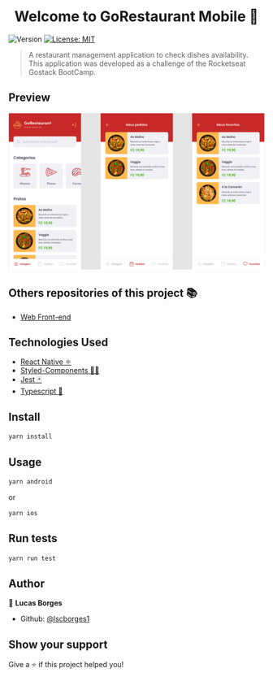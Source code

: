<h1 align="center">Welcome to GoRestaurant Mobile 👋</h1>
<p>
  <img alt="Version" src="https://img.shields.io/badge/version-0.0.1-blue.svg?cacheSeconds=2592000" />
  <a href="#" target="_blank">
    <img alt="License: MIT" src="https://img.shields.io/badge/License-MIT-yellow.svg" />
  </a>
</p>

> A restaurant management application to check dishes availability. This application was developed as a challenge of the Rocketseat Gostack BootCamp.

## Preview

 <img src=".github/gorestaurant_mobile.png" />
 
## Others repositories of this project :books:
* <a href="https://github.com/lscborges1/GoRestaurant-Web">Web Front-end</a>


## Technologies Used

* <a href="https://reactnative.dev//">React Native ⚛️</a>
* <a href="https://styled-components.com/">Styled-Components 💅🏻</a>
* <a href="https://jestjs.io/">Jest 🃏</a>
* <a href="https://www.typescriptlang.org/">Typescript :blue_book:</a>

## Install

```sh
yarn install
```

## Usage

```sh
yarn android
```

or 

```sh
yarn ios
```

## Run tests

```sh
yarn run test
```

## Author

👤 **Lucas Borges**

* Github: [@lscborges1](https://github.com/lscborges1)

## Show your support

Give a ⭐️ if this project helped you!
